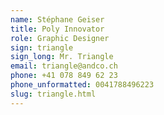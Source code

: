 ```yaml
---
name: Stéphane Geiser
title: Poly Innovator
role: Graphic Designer
sign: triangle
sign_long: Mr. Triangle
email: triangle@andco.ch
phone: +41 078 849 62 23
phone_unformatted: 0041788496223
slug: triangle.html
---
```

